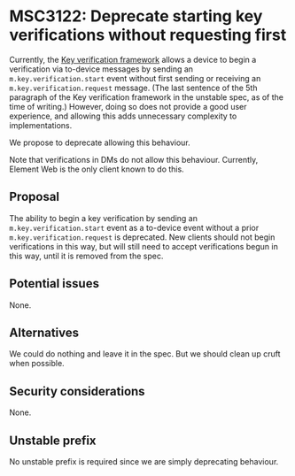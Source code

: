 # MSC3122: Deprecate starting key verifications without requesting first

Currently, the [Key verification
framework](https://matrix.org/docs/spec/client_server/r0.6.1#key-verification-framework)
allows a device to begin a verification via to-device messages by sending an
`m.key.verification.start` event without first sending or receiving an
`m.key.verification.request` message.  (The last sentence of the 5th paragraph
of the Key verification framework in the unstable spec, as of the time of
writing.)  However, doing so does not provide a good user experience, and
allowing this adds unnecessary complexity to implementations.

We propose to deprecate allowing this behaviour.

Note that verifications in DMs do not allow this behaviour.  Currently, Element
Web is the only client known to do this.

## Proposal

The ability to begin a key verification by sending an
`m.key.verification.start` event as a to-device event without a prior
`m.key.verification.request` is deprecated.  New clients should not begin
verifications in this way, but will still need to accept verifications begun in
this way, until it is removed from the spec.

## Potential issues

None.

## Alternatives

We could do nothing and leave it in the spec.  But we should clean up cruft when
possible.

## Security considerations

None.

## Unstable prefix

No unstable prefix is required since we are simply deprecating behaviour.
